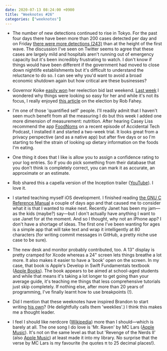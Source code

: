 ```yaml
---
date: 2020-07-13 08:24:00 +0900
title: "Weeknotes #26"
categories: ["weeknotes"]
---
```


- The number of new detections continued to rise in Tokyo. For the past four days there have been more than 200 cases detected per day and on Friday [there were more detections (243)](https://www.japantimes.co.jp/news/2020/07/10/national/coronavirus-surge-tokyo-record-243/) than at the height of the first wave. The discussion I've seen on Twitter seems to agree that these cases are largely mild and hospitals aren't running out of emergency capacity but it's been incredibly frustrating to watch. I don't know if things would have been different if the government had moved to close down nightlife establishments but it's difficult to understand the reluctance to do so. I can see why you'd want to avoid a broad economic shutdown again but how critical are these businesses?

- Governor Koike [easily won](https://www.nytimes.com/2020/07/05/world/asia/tokyo-governor-election.html) her reelection bid last weekend. [Last week](https://updates.inqk.net/post/1594003620.html) I wondered why things were looking so easy for her and while it's not its focus, I really enjoyed [this article](https://www.tokyoreview.net/2020/07/tokyos-2020-election-devolves-into-circus/) on the election by Rob Fahey.

- I'm one of those 'quantified self' people. I'll readily admit that I haven't seen much benefit from all the measuring I do but this week I added one more dimension of measurement: nutrition. After hearing Casey Liss recommend the app [FoodNoms](https://foodnoms.com) on a recent episode of Accidental Tech Podcast, I installed it and started a two-week trial. It looks great from a privacy perspective (and as a native app) but after five days or so I'm starting to feel the strain of looking up dietary information on the foods I'm eating.

- One thing it does that I like is allow you to assign a confidence rating to your log entries. So if you do pick something from their database that you don't think is completely correct, you can mark it as accurate, an approximate or an estimate.

- Rob shared this a capella version of the Inception trailer ([YouTube](https://youtu.be/d2yD4yDsiP4)). I love it.

- I started teaching myself iOS development. I finished reading [the GNU C Reference Manual](https://www.gnu.org/software/gnu-c-manual/gnu-c-manual.html) a couple of days ago and that caused me to consider what it is that I wanted to make next. Recently Janet has been my jam—as the kids (maybe?) say—but I don't actually have anything I want to use Janet for at the moment. And so I thought, why not an iPhone app? I don't have a shortage of ideas. The first one I've been wanting for ages is a simple app that will take text and wrap it intelligently at 80 characters (for writing commit messages in GitHub, a pretty niche use case to be sure).

- The new desk and monitor probably contributed, too. A 13" display is pretty cramped for Xcode whereas a 24" screen lets things breathe a lot more. It also makes it easier to have a 'book' open on the screen. In my case, that book is Apple's Develop in Swift Fundamentals textbook ([Apple Books](https://books.apple.com/us/book/develop-in-swift-fundamentals/id1511184145)). The book appears to be aimed at school-aged students and while that means it's taking a lot longer to get going than your average guide, it's teaching me things that less comprehensive tutorials just skip completely. If nothing else, after more than 20 years of programming, I've finally learnt how to use breakpoints (!).

- Did I mention that these weeknotes have inspired Brandon to start writing [his own](https://sangsara.net/2020/07/05/week-27-20/)? (He delightfully calls them 'weeklies'.) I think this makes me a thought leader.

- I feel I should like nerdcore ([Wikipedia](https://en.wikipedia.org/wiki/Nerdcore)) more than I should—which is barely at all. The one song I do love is 'Mr. Raven' by MC Lars ([Apple Music](https://music.apple.com/us/album/mr-raven/524421127?i=524421438)). It's not on the same level as that but 'Revenge of the Nerds II' (also [Apple Music](https://music.apple.com/us/album/mr-raven/524421127?i=524421438)) at least made it into my library. No surprise that the verse by MC Lars is my favourite (he quotes π to 25 decimal places!).
